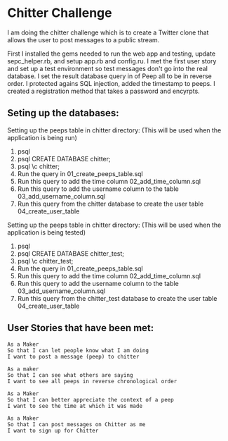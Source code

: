 Chitter Challenge
=================

I am doing the chitter challenge which is to create a Twitter clone that allows the user to post messages to a public stream.

First I installed the gems needed to run the web app and testing, update sepc_helper.rb, and setup app.rb and config.ru.
I met the first user story and set up a test environment so test messages don't go into the real database.
I set the result database query in of Peep all to be in reverse order.
I protected agains SQL injection, added the timestamp to peeps.
I created a registration method that takes a password and encyrpts.


Seting up the databases:
----------
Setting up the peeps table in chitter directory:
(This will be used when the application is being run)
1. psql
2. psql CREATE DATABASE chitter;
3. psql \c chitter;
4. Run the query in 01_create_peeps_table.sql
5. Run this query to add the time column 02_add_time_column.sql
6. Run this query to add the username column to the table 03_add_username_column.sql
7. Run this query from the chitter database to create the user table 04_create_user_table


Setting up the peeps table in chitter directory:
(This will be used when the application is being tested)
1. psql
2. psql CREATE DATABASE chitter_test;
3. psql \c chitter_test;
4. Run the query in 01_create_peeps_table.sql
5. Run this query to add the time column 02_add_time_column.sql
6. Run this query to add the username column to the table 03_add_username_column.sql
7. Run this query from the chitter_test database to create the user table 04_create_user_table


User Stories that have been met:
-------

```
As a Maker
So that I can let people know what I am doing  
I want to post a message (peep) to chitter

As a maker
So that I can see what others are saying  
I want to see all peeps in reverse chronological order

As a Maker
So that I can better appreciate the context of a peep
I want to see the time at which it was made

As a Maker
So that I can post messages on Chitter as me
I want to sign up for Chitter

```
